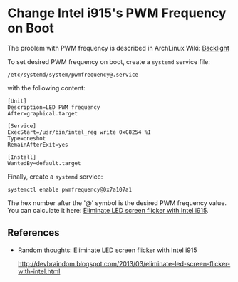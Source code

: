 # Change Intel i915's PWM Frequency on Boot

The problem with PWM frequency is described in ArchLinux Wiki:
[Backlight](https://wiki.archlinux.org/index.php/backlight#Backlight_PWM_modulation_frequency_.28Intel_i915_only.29)

To set desired PWM frequency on boot, create a `systemd` service file:

```
/etc/systemd/system/pwmfrequency@.service
```

with the following content:

```
[Unit]
Description=LED PWM frequency
After=graphical.target

[Service]
ExecStart=/usr/bin/intel_reg write 0xC8254 %I
Type=oneshot
RemainAfterExit=yes

[Install]
WantedBy=default.target
```

Finally, create a `systemd` service:

```
systemctl enable pwmfrequency@0x7a107a1
```

The hex number after the '@' symbol is the desired PWM frequency value. You can
calculate it here: [Eliminate LED screen flicker with Intel
i915](http://devbraindom.blogspot.ru/2013/03/eliminate-led-screen-flicker-with-intel.html).


## References

- Random thoughts: Eliminate LED screen flicker with Intel i915

    <http://devbraindom.blogspot.com/2013/03/eliminate-led-screen-flicker-with-intel.html>

